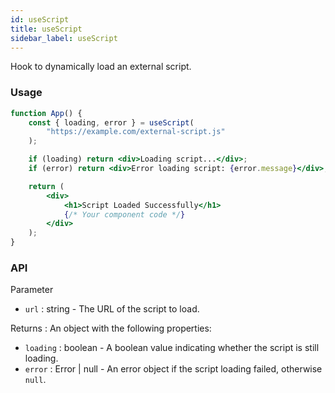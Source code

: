 ```yaml
---
id: useScript
title: useScript
sidebar_label: useScript
---
```


Hook to dynamically load an external script.

### Usage

```jsx live
function App() {
	const { loading, error } = useScript(
		"https://example.com/external-script.js"
	);

	if (loading) return <div>Loading script...</div>;
	if (error) return <div>Error loading script: {error.message}</div>;

	return (
		<div>
			<h1>Script Loaded Successfully</h1>
			{/* Your component code */}
		</div>
	);
}
```

### API

Parameter

- `url` : string - The URL of the script to load.

Returns : An object with the following properties:

- `loading` : boolean - A boolean value indicating whether the script is still loading.
- `error` : Error | null - An error object if the script loading failed, otherwise `null`.
